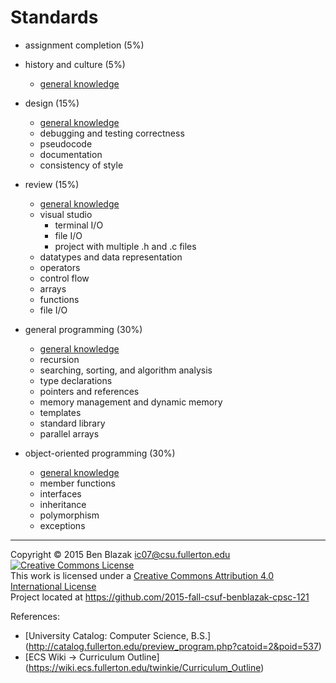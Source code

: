 # Standards

- assignment completion (5%)

- history and culture (5%)
    - [general knowledge][]

- design (15%)
    - [general knowledge][]
    - debugging and testing correctness
    - pseudocode
    - documentation
    - consistency of style

- review (15%)
    - [general knowledge][]
    - visual studio
        - terminal I/O
        - file I/O
        - project with multiple .h and .c files
    - datatypes and data representation
    - operators
    - control flow
    - arrays
    - functions
    - file I/O

- general programming (30%)
    - [general knowledge][]
    - recursion
    - searching, sorting, and algorithm analysis
    - type declarations
    - pointers and references
    - memory management and dynamic memory
    - templates
    - standard library
    - parallel arrays

- object-oriented programming (30%)
    - [general knowledge][]
    - member functions
    - interfaces
    - inheritance
    - polymorphism
    - exceptions


[general knowledge]: ./standards-general-knowledge.md

-------------------------------------------------------------------------------
Copyright &copy; 2015 Ben Blazak <ic07@csu.fullerton.edu>  
<a rel="license" href="http://creativecommons.org/licenses/by/4.0/"><img alt="Creative Commons License" style="border-width:0" src="https://i.creativecommons.org/l/by/4.0/88x31.png" /></a><br />This work is licensed under a <a rel="license" href="http://creativecommons.org/licenses/by/4.0/">Creative Commons Attribution 4.0 International License</a>  
Project located at <https://github.com/2015-fall-csuf-benblazak-cpsc-121>

References:
- [University Catalog: Computer Science, B.S.]
  (http://catalog.fullerton.edu/preview_program.php?catoid=2&poid=537)
- [ECS Wiki -> Curriculum Outline]
  (https://wiki.ecs.fullerton.edu/twinkie/Curriculum_Outline)

